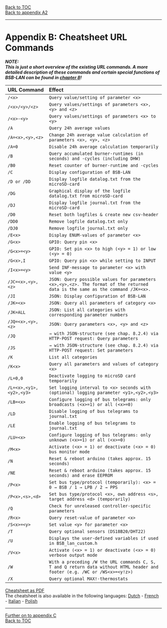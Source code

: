 [Back to TOC](toc.md)  
[Back to appendix A2](appendix_a2.md)    
   
--- 
   
# Appendix B: Cheatsheet URL Commands
  
***NOTE:***  
***This is just a short overview of the existing URL commands. A more detailed description of these commands and certain special functions of BSB-LAN can be found in [chapter 8](chap08.md)!***  
   

| URL Command           | Effect                                                                    |
|:----------------------|:------------------------------------------------------------------------------|
|  `/<x>`               | `Query value/setting of parameter <x>`
|  `/<x>/<y>/<z>`       | `Query values/settings of parameters <x>, <y> and <z>`   
|  `/<x>-<y>`         | `Query values/settings of parameters <x> to <y>`  
|  `/A`                   | `Query 24h average values`  
|  `/A=<x>,<y>,<z>`       | `Change 24h average value calculation of parameters <x>, <y>, <z>`  
|  `/A=0`                  | `Disable 24h average calculation temporarily`  
|  `/B`                   | `Query accumulated burner-runtimes (in seconds) and -cycles (including DHW)`  
|  `/B0`                  | `Reset counter of burner-runtime and -cycles`  
|  `/C`                   | `Display configuration of BSB-LAN`  
|  `/D or /DD`           | `Display logfile datalog.txt from the microSD-card`  
|  `/DG`                  | `Graphical display of the logfile datalog.txt from microSD-card`  
|  `/DJ`                  | `Display logfile journal.txt from the microSD-card`  
|  `/D0`                  | `Reset both logfiles & create new csv-header`  
|  `/DD0`               | `Remove logfile datalog.txt only`  
|  `/DJ0`               | `Remove logfile journal.txt only`  
|  `/E<x>`              | `Display ENUM-values of parameter <x>`  
|  `/G<x>`              | `GPIO: Query pin <x>`  
|  `/G<x>=<y>`        | `GPIO: Set pin <x> to high (<y> = 1) or low (<y> = 0)`  
|  `/G<x>,I`            | `GPIO: Query pin <x> while setting to INPUT`  
|  `/I<x>=<y>`        | `Send INF-message to parameter <x> with value <y>`  
|  `/JC=<x>,<y>,<z>`    | `JSON: Query possible values for parameters <x>,<y>,<z>. The format of the returned data is the same as the command /JK=<x>.`  
|  `/JI`                | `JSON: Display configuration of BSB-LAN`  
|  `/JK=<x>`         	| `JSON: Query all parameters of category <x>`  
|  `/JK=ALL`          	   | `JSON: List all categories with corresponding parameter numbers`  
|  `/JQ=<x>,<y>,<z>`      | `JSON: Query parameters <x>, <y> and <z>`  
|  `/JQ`                  | `→ with JSON-structure (see chap. 8.2.4) via HTTP-POST request: Query parameters`
|  `/JS`                  | `→ with JSON-structure (see chap. 8.2.4) via HTTP-POST request: Set parameters`
|  `/K`                   | `List all categories`  
|  `/K<x>`              | `Query all parameters and values of category <x>`  
|  `/L=0,0`               | `Deactivate logging to microSD card temporarily`  
|  `/L=<x>,<y1>,<y2>,<y3>`       | `Set logging interval to <x> seconds with (optional) logging parameter <y1>,<y2>,<y3>`  
|  `/LB=<x>`            | `Configure logging of bus telegrams: only broadcasts (<x>=1) or all (<x>=0)`  
|  `/LD`                | `Disable logging of bus telegrams to journal.txt`  
|  `/LE`                | `Enable logging of bus telegrams to journal.txt`  
|  `/LU=<x>`            | `Configure logging of bus telegrams: only unknown (<x>=1) or all (<x>=0)`  
|  `/M<x>`              | `Activate (<x> = 1) or deactivate (<x> = 0) bus monitor mode`  
|  `/N`                   | `Reset & reboot arduino (takes approx. 15 seconds)`  
|  `/NE`                  | `Reset & reboot arduino (takes approx. 15 seconds) and erase EEPROM` 
|  `/P<x>`              | `Set bus type/protocol (temporarily): <x> = 0 → BSB / 1 → LPB / 2 → PPS`  
|  `/P<x>,<s>,<d>`  | `Set bus type/protocol <x>, own address <s>, target address <d> (temporarily)`  
|  `/Q`                   | `Check for unreleased controller-specific parameters`  
|  `/R<x>`              | `Query reset-value of parameter <x>`  
|  `/S<x>=<y>`        | `Set value <y> for parameter <x>`  
|  `/T`                   | `Query optional sensors (DS18B20/DHT22)`  
|  `/U`                   | `Displays the user-defined variables if used in BSB_lan_custom.h`  
|  `/V<x>`              | `Activate (<x> = 1) or deactivate (<x> = 0) verbose output mode`  
|  `/W`                   | `With a preceding /W the URL commands C, S, T and Q return data without HTML header and footer (e.g. /WC or /WS<x>=<y!z>)`  
|  `/X`                   | `Query optional MAX!-thermostats`  


       
[Cheatsheet as PDF](https://github.com/1coderookie/BSB-LPB-LAN_EN/raw/master/commandref/Cheatsheet_URL-commands_EN.pdf)  
The cheatsheet is also available in the following languages: [Dutch](https://github.com/1coderookie/BSB-LPB-LAN_EN/raw/master/commandref/Cheatsheet_URL-commands_NL.pdf) - [French](https://github.com/1coderookie/BSB-LPB-LAN_EN/raw/master/commandref/Cheatsheet_URL-commands_FR.pdf) - [Italian](https://github.com/1coderookie/BSB-LPB-LAN_EN/raw/master/commandref/Cheatsheet_URL-commands_IT.pdf) - [Polish](https://github.com/1coderookie/BSB-LPB-LAN_EN/raw/master/commandref/Cheatsheet_URL-commands_PL.pdf) 

---  

[Further on to appendix C](appendix_c.md)      
[Back to TOC](toc.md)   

